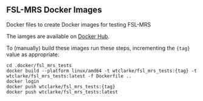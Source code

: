 ## FSL-MRS Docker Images
Docker files to create Docker images for testing FSL-MRS

The iamges are available on [Docker Hub](https://hub.docker.com/u/wtclarke).

To (manually) build these images run these steps, incrementing the `{tag}` value as appropriate:

```
cd .docker/fsl_mrs_tests
docker build --platform linux/amd64 -t wtclarke/fsl_mrs_tests:{tag} -t wtclarke/fsl_mrs_tests:latest -f Dockerfile ..
docker login
docker push wtclarke/fsl_mrs_tests:{tag}
docker push wtclarke/fsl_mrs_tests:latest
```